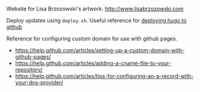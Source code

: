 Website for Lisa Brzozowski's artwork.  <http://www.lisabrzozowski.com>

Deploy updates using `deploy.sh`. Useful reference for [deploying hugo to github](https://gohugo.io/tutorials/github-pages-blog/) 

Reference for configuring custom domain for use with github pages.
* <https://help.github.com/articles/setting-up-a-custom-domain-with-github-pages/>
* <https://help.github.com/articles/adding-a-cname-file-to-your-repository/>
* <https://help.github.com/articles/tips-for-configuring-an-a-record-with-your-dns-provider/>
